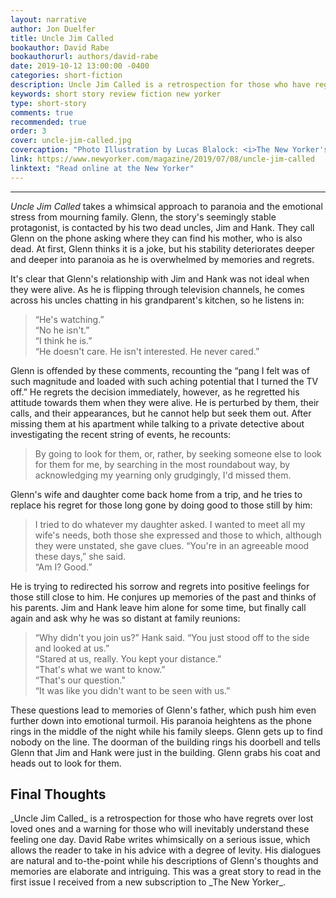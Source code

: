 ```yaml
---
layout: narrative
author: Jon Duelfer
title: Uncle Jim Called
bookauthor: David Rabe
bookauthorurl: authors/david-rabe
date: 2019-10-12 13:00:00 -0400
categories: short-fiction
description: Uncle Jim Called is a retrospection for those who have regrets over lost loved ones and a warning for those who will inevitably understand these feeling one day.
keywords: short story review fiction new yorker
type: short-story
comments: true
recommended: true
order: 3
cover: uncle-jim-called.jpg
covercaption: "Photo Illustration by Lucas Blalock: <i>The New Yorker's</i> cover photo."
link: https://www.newyorker.com/magazine/2019/07/08/uncle-jim-called
linktext: "Read online at the New Yorker"
---
```

<hr/>

_Uncle Jim Called_ takes a whimsical approach to paranoia and the emotional stress from mourning family. Glenn, the story's seemingly stable protagonist, is contacted by his two dead uncles, Jim and Hank. They call Glenn on the phone asking where they can find his mother, who is also dead. At first, Glenn thinks it is a joke, but his stability deteriorates deeper and deeper into paranoia as he is overwhelmed by memories and regrets. 

It's clear that Glenn's relationship with Jim and Hank was not ideal when they were alive. As he is flipping through television channels, he comes across his uncles chatting in his grandparent's kitchen, so he listens in:
> “He's watching.”<br/>
“No he isn't.”<br/>
“I think he is.”<br/>
“He doesn't care. He isn't interested. He never cared.”

Glenn is offended by these comments, recounting the “pang I felt was of such magnitude and loaded with such aching potential that I turned the TV off.” He regrets the decision immediately, however, as he regretted his attitude towards them when they were alive. He is perturbed by them, their calls, and their appearances, but he cannot help but seek them out. After missing them at his apartment while talking to a private detective about investigating the recent string of events, he recounts:
> By going to look for them, or, rather, by seeking someone else to look for them for me, by searching in the most roundabout way, by acknowledging my yearning only grudgingly, I'd missed them.

Glenn's wife and daughter come back home from a trip, and he tries to replace his regret for those long gone by doing good to those still by him:
> I tried to do whatever my daughter asked. I wanted to meet all my wife's needs, both those she expressed and those to which, although they were unstated, she gave clues. “You're in an agreeable mood these days,” she said.<br/>
“Am I? Good.”

He is trying to redirected his sorrow and regrets into positive feelings for those still close to him. He conjures up memories of the past and thinks of his parents. Jim and Hank leave him alone for some time, but finally call again and ask why he was so distant at family reunions:
> “Why didn't you join us?” Hank said. “You just stood off to the side and looked at us.”<br/>
“Stared at us, really. You kept your distance.”<br/>
“That's what we want to know.”<br/>
“That's our question.”<br/>
“It was like you didn't want to be seen with us.”

These questions lead to memories of Glenn's father, which push him even further down into emotional turmoil. His paranoia heightens as the phone rings in the middle of the night while his family sleeps. Glenn gets up to find nobody on the line. The doorman of the building rings his doorbell and tells Glenn that Jim and Hank were just in the building. Glenn grabs his coat and heads out to look for them.

<h2><strong>Final Thoughts</strong></h2>
_Uncle Jim Called_ is a retrospection for those who have regrets over lost loved ones and a warning for those who will inevitably understand these feeling one day. David Rabe writes whimsically on a serious issue, which allows the reader to take in his advice with a degree of levity. His dialogues are natural and to-the-point while his descriptions of Glenn's thoughts and memories are elaborate and intriguing. This was a great story to read in the first issue I received from a new subscription to _The New Yorker_.